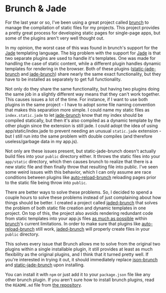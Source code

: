 Brunch & Jade
=============

For the last year or so, I've been using a great project called [brunch][br] to
manage the compilation of static files for my projects. This project provides a
pretty great process for developing static pages for single-page apps, but some
of the plugins aren't very well thought out.

In my opinion, the worst case of this was found in brunch's support for the
[Jade][jd] templating language. The big problem with the support for [Jade][jd]
is that two separate plugins are used to handle it's templates. One was made
for handling the case of static content, while a different plugin handles
dynamic templates for rendering in the browser. Both of these plugins
([static-jade-brunch][sjb] and [jade-brunch][jb]) share nearly the same exact
functionality, but they have to be installed as separately to get full
functionality.

Not only do they share the same functionality, but having two plugins doing
the same job in a slightly different way means that they can't work together.
This causes issues a lot of the time. For instance, if I want to use both
plugins in the same project - I have to adopt some file naming convention
that makes this separation more simple. I could name my static files as
`index.static.jade` to let [jade-brunch][jb] know that my index should be
compiled statically, but then it's also compiled as a dynamic template by
the other plugin since the extension is still jade. I could adopt the idea
of using app/static/index.jade to prevent needing an unusual `static.jade`
extension - but I still run into the same problem with double compiles (and
therefore useless/garbage data in my app.js).

Not only are these issues present, but static-jade-brunch doesn't actually
build files into your `public` directory either. It throws the static files
into your `app/static` directory, which then causes brunch to realize that
there is a new static file and then finally throw that resulting file into
public. I've seen some weird issues with this behavior, which I can only
assume are race conditions between plugins like [auto-reload-brunch][arb]
reloading pages prior to the static file being throw into `public`.

There are better ways to solve these problems. So, I decided to spend a
couple hours to solve these problems instead of just complaining about how
things should be better. I created a project called [jaded-brunch][jdb]
that solves the problem of both static file creation and dynamic templates
in one project. On top of this, the project also avoids rendering redundant
code from static templates into your app.js files [as much as possible][557]
within [brunch][br]'s current limitations. In order to make sure that
plugins like [auto-reload-brunch][arb] still work, [jaded-brunch][jdb] will
properly create files in your `public` directory.

This solves every issue that Brunch allows me to solve from the original
two plugins within a single installable plugin, it still provides at least
as much flexibility as the original plugins, and I think that it turned
pretty well. If you're interested in trying it out, it should immediately
replace [json-brunch][jb] and [static-jade-brunch][sjb] upon installing.

You can install it with `npm` or just add it to your `package.json` file
like any other brunch plugin. If you aren't sure how to install brunch
plugins, read the `README.md` file from [the repository][jdb].


[br]: http://brunch.io "Brunch - HTML5 Application Assembler"
[jd]: http://jade-lang.com/ "Jade Template Engine"
[jb]: http://github.com/brunch/jade-brunch "Jade Plugin"
[jdb]: http://github.com/monokrome/jaded-brunch "Jaded Brunch Plugin"
[sjb]: https://github.com/ilkosta/static-jade-brunch "Static Jade Plugin"
[arb]: git://github.com/brunch/auto-reload-brunch.git "Auto Reloade Plugin"
[557]: https://github.com/brunch/brunch/issues/557 "Brunch Issue #557"

